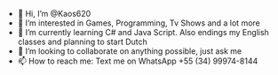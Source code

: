 - 👋 Hi, I’m @Kaos620
- 👀 I’m interested in Games, Programming, Tv Shows and a lot more
- 🌱 I’m currently learning C# and Java Script. Also endings my English classes and planning to start Dutch
- 💞️ I’m looking to collaborate on anything possible, just ask me
- 📫 How to reach me: Text me on WhatsApp +55 (34) 99974-8144

<!---
Kaos620/Kaos620 is a ✨ special ✨ repository because its `README.md` (this file) appears on your GitHub profile.
You can click the Preview link to take a look at your changes.
--->
